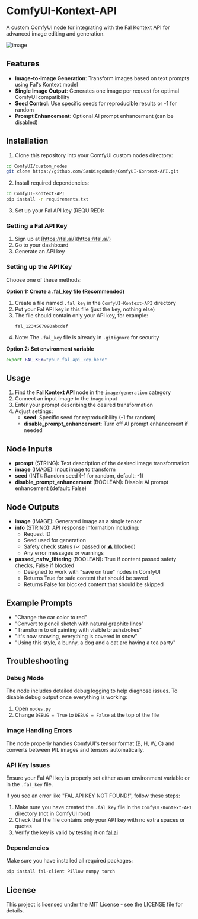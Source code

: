 # ComfyUI-Kontext-API

A custom ComfyUI node for integrating with the Fal Kontext API for advanced image editing and generation.

![image](https://github.com/user-attachments/assets/dd414939-49cc-4f78-a804-2497aa413a23)


## Features

- **Image-to-Image Generation**: Transform images based on text prompts using Fal's Kontext model
- **Single Image Output**: Generates one image per request for optimal ComfyUI compatibility
- **Seed Control**: Use specific seeds for reproducible results or -1 for random
- **Prompt Enhancement**: Optional AI prompt enhancement (can be disabled)

## Installation

1. Clone this repository into your ComfyUI custom nodes directory:
```bash
cd ComfyUI/custom_nodes
git clone https://github.com/SanDiegoDude/ComfyUI-Kontext-API.git
```

2. Install required dependencies:
```bash
cd ComfyUI-Kontext-API
pip install -r requirements.txt
```

3. Set up your Fal API key (REQUIRED):

### Getting a Fal API Key
1. Sign up at [https://fal.ai/](https://fal.ai/)
2. Go to your dashboard
3. Generate an API key

### Setting up the API Key
Choose one of these methods:

**Option 1: Create a .fal_key file (Recommended)**
1. Create a file named `.fal_key` in the `ComfyUI-Kontext-API` directory
2. Put your Fal API key in this file (just the key, nothing else)
3. The file should contain only your API key, for example:
   ```
   fal_1234567890abcdef
   ```
4. Note: The `.fal_key` file is already in `.gitignore` for security

**Option 2: Set environment variable**
```bash
export FAL_KEY="your_fal_api_key_here"
```

## Usage

1. Find the **Fal Kontext API** node in the `image/generation` category
2. Connect an input image to the `image` input
3. Enter your prompt describing the desired transformation
4. Adjust settings:
   - **seed**: Specific seed for reproducibility (-1 for random)
   - **disable_prompt_enhancement**: Turn off AI prompt enhancement if needed

## Node Inputs

- **prompt** (STRING): Text description of the desired image transformation
- **image** (IMAGE): Input image to transform
- **seed** (INT): Random seed (-1 for random, default: -1)
- **disable_prompt_enhancement** (BOOLEAN): Disable AI prompt enhancement (default: False)

## Node Outputs

- **image** (IMAGE): Generated image as a single tensor
- **info** (STRING): API response information including:
  - Request ID
  - Seed used for generation
  - Safety check status (✓ passed or ⚠️ blocked)
  - Any error messages or warnings
- **passed_nsfw_filtering** (BOOLEAN): True if content passed safety checks, False if blocked
  - Designed to work with "save on true" nodes in ComfyUI
  - Returns True for safe content that should be saved
  - Returns False for blocked content that should be skipped

## Example Prompts

- "Change the car color to red"
- "Convert to pencil sketch with natural graphite lines"
- "Transform to oil painting with visible brushstrokes"
- "It's now snowing, everything is covered in snow"
- "Using this style, a bunny, a dog and a cat are having a tea party"

## Troubleshooting

### Debug Mode
The node includes detailed debug logging to help diagnose issues. To disable debug output once everything is working:

1. Open `nodes.py`
2. Change `DEBUG = True` to `DEBUG = False` at the top of the file

### Image Handling Errors
The node properly handles ComfyUI's tensor format (B, H, W, C) and converts between PIL images and tensors automatically.

### API Key Issues
Ensure your Fal API key is properly set either as an environment variable or in the `.fal_key` file.

If you see an error like "FAL API KEY NOT FOUND!", follow these steps:
1. Make sure you have created the `.fal_key` file in the `ComfyUI-Kontext-API` directory (not in ComfyUI root)
2. Check that the file contains only your API key with no extra spaces or quotes
3. Verify the key is valid by testing it on [fal.ai](https://fal.ai/)

### Dependencies
Make sure you have installed all required packages:
```bash
pip install fal-client Pillow numpy torch
```

## License

This project is licensed under the MIT License - see the LICENSE file for details. 
